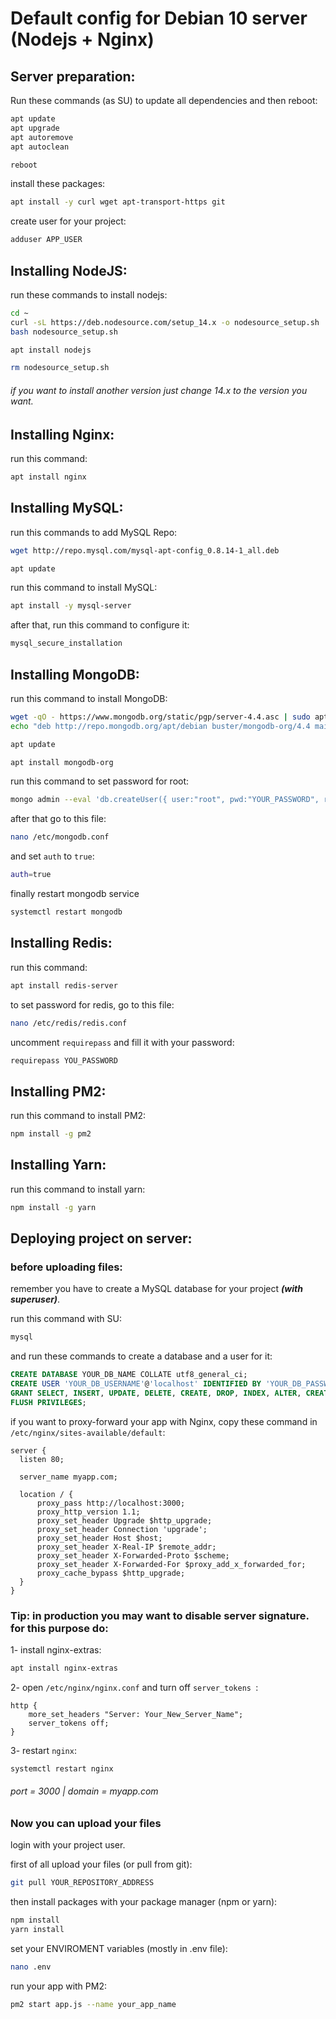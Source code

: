 # Default config for Debian 10 server (Nodejs + Nginx)

## Server preparation:

Run these commands (as SU) to update all dependencies and then reboot:

```bash
apt update
apt upgrade
apt autoremove
apt autoclean

reboot
```

install these packages:

```bash
apt install -y curl wget apt-transport-https git
```

create user for your project:

```bash
adduser APP_USER
```

## Installing NodeJS:

run these commands to install nodejs:

```bash
cd ~
curl -sL https://deb.nodesource.com/setup_14.x -o nodesource_setup.sh
bash nodesource_setup.sh

apt install nodejs

rm nodesource_setup.sh
```

###### if you want to install another version just change 14.x to the version you want.


## Installing Nginx:

run this command:

```bash
apt install nginx
```

## Installing MySQL:

run this commands to add MySQL Repo:

```bash
wget http://repo.mysql.com/mysql-apt-config_0.8.14-1_all.deb

apt update
```

run this command to install MySQL:

```bash
apt install -y mysql-server
```

after that, run this command to configure it:

```bash
mysql_secure_installation
```

## Installing MongoDB:

run this command to install MongoDB:

```bash
wget -qO - https://www.mongodb.org/static/pgp/server-4.4.asc | sudo apt-key add -
echo "deb http://repo.mongodb.org/apt/debian buster/mongodb-org/4.4 main" | sudo tee /etc/apt/sources.list.d/mongodb-org-4.4.list

apt update

apt install mongodb-org
```

run this command to set password for root:

```bash
mongo admin --eval 'db.createUser({ user:"root", pwd:"YOUR_PASSWORD", roles:[{role:"root", db:"admin"}]})'
```

after that go to this file:

```bash
nano /etc/mongodb.conf
```

and set `auth` to `true`:

```bash
auth=true
```

finally restart mongodb service

```bash
systemctl restart mongodb
```

## Installing Redis:

run this command:

```bash
apt install redis-server
```

to set password for redis, go to this file:

```bash
nano /etc/redis/redis.conf
```

uncomment `requirepass` and fill it with your password:

```bash
requirepass YOU_PASSWORD
```

## Installing PM2:

run this command to install PM2:

```bash
npm install -g pm2
```

## Installing Yarn:

run this command to install yarn:

```bash
npm install -g yarn
```

## Deploying project on server:

### before uploading files:

remember you have to create a MySQL database for your project ***(with superuser)***.

run this command with SU:

```bash
mysql
```

and run these commands to create a database and a user for it:

```SQL
CREATE DATABASE YOUR_DB_NAME COLLATE utf8_general_ci;
CREATE USER 'YOUR_DB_USERNAME'@'localhost' IDENTIFIED BY 'YOUR_DB_PASSWORD';
GRANT SELECT, INSERT, UPDATE, DELETE, CREATE, DROP, INDEX, ALTER, CREATE TEMPORARY TABLES, SHOW VIEW ON YOUR_DB_NAME.* TO 'YOUR_DB_USERNAME'@'localhost';
FLUSH PRIVILEGES;
```

if you want to proxy-forward your app with Nginx, copy these command in `/etc/nginx/sites-available/default`:

```nginx
server {
  listen 80;

  server_name myapp.com;

  location / {
      proxy_pass http://localhost:3000;
      proxy_http_version 1.1;
      proxy_set_header Upgrade $http_upgrade;
      proxy_set_header Connection 'upgrade';
      proxy_set_header Host $host;
      proxy_set_header X-Real-IP $remote_addr;
      proxy_set_header X-Forwarded-Proto $scheme;
      proxy_set_header X-Forwarded-For $proxy_add_x_forwarded_for;
      proxy_cache_bypass $http_upgrade;
  }
}
```

### Tip: in production you may want to disable server signature. for this purpose do:

1- install nginx-extras:
```bash
apt install nginx-extras
```

2- open `/etc/nginx/nginx.conf` and turn off `server_tokens `:
```nginx
http {
    more_set_headers "Server: Your_New_Server_Name";
    server_tokens off; 
}
```

3- restart `nginx`:
```bash
systemctl restart nginx
```

###### port = 3000 | domain = myapp.com


### Now you can upload your files

login with your project user.

first of all upload your files (or pull from git):

```bash
git pull YOUR_REPOSITORY_ADDRESS
```

then install packages with your package manager (npm or yarn):

```bash
npm install
yarn install
```

set your ENVIROMENT variables (mostly in .env file):

```bash
nano .env
```

run your app with PM2:

```bash
pm2 start app.js --name your_app_name
```
